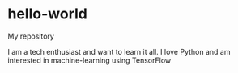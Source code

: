 # hello-world
My repository

I am a tech enthusiast and want to learn it all.  I love Python and am interested in machine-learning using TensorFlow
